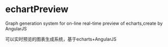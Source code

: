 # echartPreview
Graph generation system for on-line real-time preview of echarts,create by AngularJS

可以实时预览的图表生成系统，基于echarts+AngularJS
